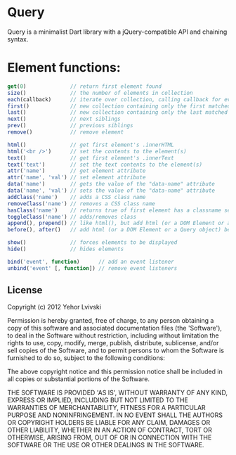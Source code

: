 # Query

Query is a minimalist Dart library with a jQuery-compatible API and chaining syntax.

# Element functions:

``` js
get(0)              // return first element found
size()              // the number of elements in collection
each(callback)      // iterate over collection, calling callback for every element
first()             // new collection containing only the first matched element
last()              // new collection containing only the last matched element
next()              // next siblings
prev()              // previous siblings
remove()            // remove element

html()              // get first element's .innerHTML
html('<br />')      // set the contents to the element(s)
text()              // get first element's .innerText
text('text')        // set the text contents to the element(s)
attr('name')        // get element attribute
attr('name', 'val') // set element attribute
data('name')        // gets the value of the "data-name" attribute
data('name', 'val') // sets the value of the "data-name" attribute
addClass('name')    // adds a CSS class name
removeClass('name') // removes a CSS class name
hasClass('name')    // returns true of first element has a classname set
toggleClass('name') // adds/removes class
append(), prepend() // like html(), but add html (or a DOM Element or a Query object) to element contents
before(), after()   // add html (or a DOM Element or a Query object) before/after the element

show()              // forces elements to be displayed
hide()              // hides elements

bind('event', function)      // add an event listener
unbind('event' [, function]) // remove event listeners
```

## License

Copyright (c) 2012 Yehor Lvivski

Permission is hereby granted, free of charge, to any person obtaining
a copy of this software and associated documentation files (the
'Software'), to deal in the Software without restriction, including
without limitation the rights to use, copy, modify, merge, publish,
distribute, sublicense, and/or sell copies of the Software, and to
permit persons to whom the Software is furnished to do so, subject to
the following conditions:

The above copyright notice and this permission notice shall be
included in all copies or substantial portions of the Software.

THE SOFTWARE IS PROVIDED 'AS IS', WITHOUT WARRANTY OF ANY KIND,
EXPRESS OR IMPLIED, INCLUDING BUT NOT LIMITED TO THE WARRANTIES OF
MERCHANTABILITY, FITNESS FOR A PARTICULAR PURPOSE AND NONINFRINGEMENT.
IN NO EVENT SHALL THE AUTHORS OR COPYRIGHT HOLDERS BE LIABLE FOR ANY
CLAIM, DAMAGES OR OTHER LIABILITY, WHETHER IN AN ACTION OF CONTRACT,
TORT OR OTHERWISE, ARISING FROM, OUT OF OR IN CONNECTION WITH THE
SOFTWARE OR THE USE OR OTHER DEALINGS IN THE SOFTWARE.
